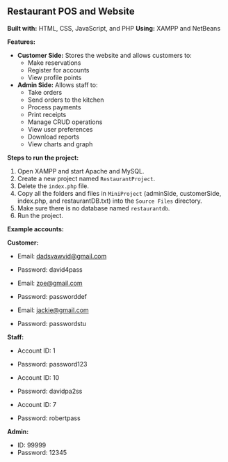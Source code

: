 ## Restaurant POS and Website

**Built with:** HTML, CSS, JavaScript, and PHP
**Using:** XAMPP and NetBeans

**Features:**
* **Customer Side:** Stores the website and allows customers to:
    * Make reservations
    * Register for accounts
    * View profile points
* **Admin Side:** Allows staff to:
    * Take orders
    * Send orders to the kitchen
    * Process payments
    * Print receipts
    * Manage CRUD operations
    * View user preferences
    * Download reports
    * View charts and graph



**Steps to run the project:**

1. Open XAMPP and start Apache and MySQL.
2. Create a new project named `RestaurantProject`.
3. Delete the `index.php` file.
4. Copy all the folders and files in `MiniProject` (adminSide, customerSide, index.php, and restaurantDB.txt) into the `Source Files` directory.
5. Make sure there is no database named `restaurantdb`.
6. Run the project.

**Example accounts:**

**Customer:**

* Email: dadsvawvid@gmail.com
* Password: david4pass

* Email: zoe@gmail.com
* Password: passworddef

* Email: jackie@gmail.com
* Password: passwordstu

**Staff:**

* Account ID: 1
* Password: password123

* Account ID: 10
* Password: davidpa2ss

* Account ID: 7
* Password: robertpass

**Admin:**

* ID: 99999
* Password: 12345
